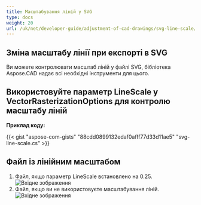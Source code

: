 ```yaml
---
title: Масштабування ліній у SVG
type: docs
weight: 20
url: /uk/net/developer-guide/adjustment-of-cad-drawings/svg-line-scale/
---
```



## **Зміна масштабу лінії при експорті в SVG**

Ви можете контролювати масштаб ліній у файлі SVG, бібліотека Aspose.CAD надає всі необхідні інструменти для цього.

## **Використовуйте параметр LineScale у VectorRasterizationOptions для контролю масштабу ліній**

**Приклад коду:**

{{< gist "aspose-com-gists" "88cdd0899132edaf0afff77d33d11ae5" "svg-line-scale.cs" >}}


## Файл із лінійним масштабом
1. Файл, якщо параметр LineScale встановлено на 0.25.<br>
![Вхідне зображення](/cad/_assets/guide/svg/line_scale_0.25.png)<br>
1. Файл, якщо ви не використовуєте масштабування ліній.<br>
![Вхідне зображення](/cad/_assets/guide/svg/basic_options.png)<br>
